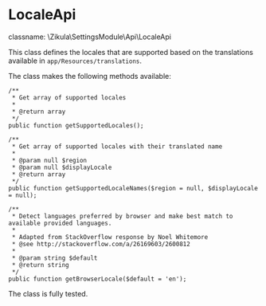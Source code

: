 LocaleApi
=========

classname: \Zikula\SettingsModule\Api\LocaleApi

This class defines the locales that are supported based on the translations available in `app/Resources/translations`.

The class makes the following methods available:

    /**
     * Get array of supported locales
     *
     * @return array
     */
    public function getSupportedLocales();

    /**
     * Get array of supported locales with their translated name
     *
     * @param null $region
     * @param null $displayLocale
     * @return array
     */
    public function getSupportedLocaleNames($region = null, $displayLocale = null);

    /**
     * Detect languages preferred by browser and make best match to available provided languages.
     *
     * Adapted from StackOverflow response by Noel Whitemore
     * @see http://stackoverflow.com/a/26169603/2600812
     *
     * @param string $default
     * @return string
     */
    public function getBrowserLocale($default = 'en');

The class is fully tested.
